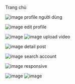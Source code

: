 Trang chủ

![image](https://github.com/vananh0107/tiktok-clone/assets/123862819/5e52cbd7-adcc-47f5-966f-86725715a781)
profile người dùng 

![image](https://github.com/vananh0107/tiktok-clone/assets/123862819/b5b58113-75d8-428d-8cfa-0e96c636eda6)
edit profile

![image](https://github.com/vananh0107/tiktok-clone/assets/123862819/655a52e2-3369-430b-9be9-49e1201a87f5)
![image](https://github.com/vananh0107/tiktok-clone/assets/123862819/b399b54e-4261-4143-b290-23a0602b8ba0)
upload video

![image](https://github.com/vananh0107/tiktok-clone/assets/123862819/3d90c207-fe7d-42f2-b8c9-d8e3e4407a92)
detail post

![image](https://github.com/vananh0107/tiktok-clone/assets/123862819/668e210a-9be8-4cc9-8443-0303b648ba70)
search account

![image](https://github.com/vananh0107/tiktok-clone/assets/123862819/169937e5-cf89-4245-abd6-a1f30f52b08f)
responsive

![image](https://github.com/vananh0107/tiktok-clone/assets/123862819/6c347610-fc28-4544-a5b8-7d90804420d1)
![image](https://github.com/vananh0107/tiktok-clone/assets/123862819/7ed14b87-c13f-4173-9726-8f53e14ad114)










